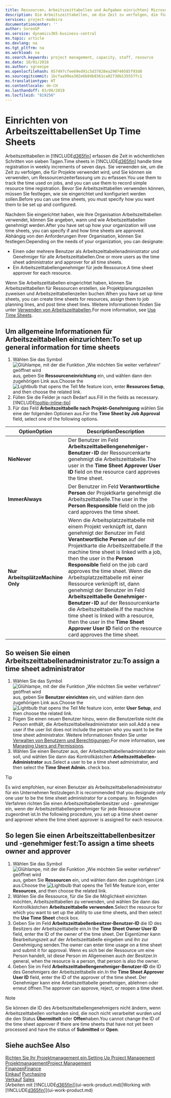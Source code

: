 ```yaml
---
title: Ressourcen, Arbeitszeittabellen und Aufgaben einrichten| Microsoft Docs
description: Die Arbeitszeittabellen, um die Zeit zu verfolgen, die für Projekte verwendet wurde und Ressourcen verwendet wurde und halfen Ihnen mit Projektmanagement, der Stellenbesetzung und der Kapazität
services: project-madeira
documentationcenter: ''
author: SorenGP
ms.service: dynamics365-business-central
ms.topic: article
ms.devlang: na
ms.tgt_pltfrm: na
ms.workload: na
ms.search.keywords: project management, capacity, staff, resource
ms.date: 10/01/2018
ms.author: sgroespe
ms.openlocfilehash: 057497cfee69ed91c5d37828ea290749585f93d8
ms.sourcegitcommit: 1bcfaa99ea302e6b84b8361ca02730b135557fc1
ms.translationtype: HT
ms.contentlocale: de-CH
ms.lasthandoff: 03/08/2019
ms.locfileid: "819256"
---
```

# <a name="set-up-time-sheets"></a><span data-ttu-id="a859f-103">Einrichten von Arbeitszeittabellen</span><span class="sxs-lookup"><span data-stu-id="a859f-103">Set Up Time Sheets</span></span>
<span data-ttu-id="a859f-104">Arbeitszeittabellen in [!INCLUDE[d365fin](includes/d365fin_md.md)] erfassen die Zeit in wöchentlichen Schritten von sieben Tagen.</span><span class="sxs-lookup"><span data-stu-id="a859f-104">Time sheets in [!INCLUDE[d365fin](includes/d365fin_md.md)] handle time registration in weekly increments of seven days.</span></span> <span data-ttu-id="a859f-105">Sie verwenden sie, um die Zeit zu verfolgen, die für Projekte verwendet wird, und Sie können sie verwenden, um Ressourcenzeiterfassung um zu erfassen.</span><span class="sxs-lookup"><span data-stu-id="a859f-105">You use them to track the time used on jobs, and you can use them to record simple resource time registration.</span></span> <span data-ttu-id="a859f-106">Bevor Sie Arbeitszeittabellen verwenden können, müssen Sie festlegen, wie sie eingerichtet und konfiguriert werden sollen.</span><span class="sxs-lookup"><span data-stu-id="a859f-106">Before you can use time sheets, you must specify how you want them to be set up and configured.</span></span>

<span data-ttu-id="a859f-107">Nachdem Sie eingerichtet haben, wie Ihre Organisation Arbeitszeittabellen verwendet, können Sie angeben, wann und wie Arbeitszeittabellen genehmigt werden.</span><span class="sxs-lookup"><span data-stu-id="a859f-107">After you have set up how your organization will use time sheets, you can specify if and how time sheets are approved.</span></span> <span data-ttu-id="a859f-108">Abhängig von den Anforderungen Ihrer Organisation, können Sie festlegen:</span><span class="sxs-lookup"><span data-stu-id="a859f-108">Depending on the needs of your organization, you can designate:</span></span>

* <span data-ttu-id="a859f-109">Einen oder mehrere Benutzer als Arbeitszeittabellenadministrator und Genehmiger für alle Arbeitszeittabellen.</span><span class="sxs-lookup"><span data-stu-id="a859f-109">One or more users as the time sheet administrator and approver for all time sheets.</span></span>
* <span data-ttu-id="a859f-110">Ein Arbeitszeittabellengenehmiger für jede Ressource.</span><span class="sxs-lookup"><span data-stu-id="a859f-110">A time sheet approver for each resource.</span></span>

<span data-ttu-id="a859f-111">Wenn Sie Arbeitszeittabellen eingerichtet haben, können Sie Arbeitszeittabellen für Ressourcen erstellen, sie Projektplanungszeilen zuweisen und Arbeitszeittabellenzeilen buchen.</span><span class="sxs-lookup"><span data-stu-id="a859f-111">When you have set up time sheets, you can create time sheets for resources, assign them to job planning lines, and post time sheet lines.</span></span> <span data-ttu-id="a859f-112">Weitere Informationen finden Sie unter [Verwenden von Arbeitszeittabellen](projects-how-use-time-sheets.md).</span><span class="sxs-lookup"><span data-stu-id="a859f-112">For more information, see [Use Time Sheets](projects-how-use-time-sheets.md).</span></span>

## <a name="to-set-up-general-information-for-time-sheets"></a><span data-ttu-id="a859f-113">Um allgemeine Informationen für Arbeitszeittabellen einzurichten:</span><span class="sxs-lookup"><span data-stu-id="a859f-113">To set up general information for time sheets</span></span>
1. <span data-ttu-id="a859f-114">Wählen Sie das Symbol ![Glühlampe, mit der die Funktion „Wie möchten Sie weiter verfahren“ geöffnet wird](media/ui-search/search_small.png "Wie möchten Sie weiter verfahren?") aus, geben Sie **Ressourceneinrichtung** ein, und wählen dann den zugehörigen Link aus.</span><span class="sxs-lookup"><span data-stu-id="a859f-114">Choose the ![Lightbulb that opens the Tell Me feature](media/ui-search/search_small.png "Tell me what you want to do") icon, enter **Resources Setup**, and then choose the related link.</span></span>  
2. <span data-ttu-id="a859f-115">Füllen Sie die Felder je nach Bedarf aus.</span><span class="sxs-lookup"><span data-stu-id="a859f-115">Fill in the fields as necessary.</span></span> [!INCLUDE[tooltip-inline-tip](includes/tooltip-inline-tip_md.md)]
3. <span data-ttu-id="a859f-116">Für das Feld **Arbeitszeittabelle nach Projekt-Genehmigung** wählen Sie eine der folgenden Optionen aus.</span><span class="sxs-lookup"><span data-stu-id="a859f-116">For the **Time Sheet by Job Approval** field, select one of the following options.</span></span>

| <span data-ttu-id="a859f-117">Option</span><span class="sxs-lookup"><span data-stu-id="a859f-117">Option</span></span> | <span data-ttu-id="a859f-118">Description</span><span class="sxs-lookup"><span data-stu-id="a859f-118">Description</span></span> |
| --- | --- |
| <span data-ttu-id="a859f-119">**Nie**</span><span class="sxs-lookup"><span data-stu-id="a859f-119">**Never**</span></span> |<span data-ttu-id="a859f-120">Der Benutzer im Feld **Arbeitszeittabellengenehmiger-Benutzer-ID** der Ressourcenkarte genehmigt die Arbeitszeittabelle.</span><span class="sxs-lookup"><span data-stu-id="a859f-120">The user in the **Time Sheet Approver User ID** field on the resource card approves the time sheet.</span></span> |
| <span data-ttu-id="a859f-121">**Immer**</span><span class="sxs-lookup"><span data-stu-id="a859f-121">**Always**</span></span> |<span data-ttu-id="a859f-122">Der Benutzer im Feld **Verantwortliche Person** der Projektkarte genehmigt die Arbeitszeittabelle.</span><span class="sxs-lookup"><span data-stu-id="a859f-122">The user in the **Person Responsible** field on the job card approves the time sheet.</span></span> |
| <span data-ttu-id="a859f-123">**Nur Arbeitsplätze**</span><span class="sxs-lookup"><span data-stu-id="a859f-123">**Machine Only**</span></span> |<span data-ttu-id="a859f-124">Wenn die Arbeitsplatzzeittabelle mit einem Projekt verknüpft ist, dann genehmigt der Benutzer im Feld **Verantwortliche Person** auf der Projektkarte die Arbeitszeittabelle.</span><span class="sxs-lookup"><span data-stu-id="a859f-124">If the machine time sheet is linked with a job, then the user in the **Person Responsible** field on the job card approves the time sheet.</span></span> <span data-ttu-id="a859f-125">Wenn die Arbeitsplatzzeittabelle mit einer Ressource verknüpft ist, dann genehmigt der Benutzer im Feld **Arbeitszeittabelle Genehmiger-Benutzer-ID** auf der Ressourcenkarte die Arbeitszeittabelle.</span><span class="sxs-lookup"><span data-stu-id="a859f-125">If the machine time sheet is linked with a resource, then the user in the **Time Sheet Approver User ID** field on the resource card approves the time sheet.</span></span> |

## <a name="to-assign-a-time-sheet-administrator"></a><span data-ttu-id="a859f-126">So weisen Sie einen Arbeitszeittabellenadministrator zu:</span><span class="sxs-lookup"><span data-stu-id="a859f-126">To assign a time sheet administrator</span></span>
1. <span data-ttu-id="a859f-127">Wählen Sie das Symbol ![Glühlampe, mit der die Funktion „Wie möchten Sie weiter verfahren“ geöffnet wird](media/ui-search/search_small.png "Wie möchten Sie weiter verfahren?") aus, geben Sie **Benutzer einrichten** ein, und wählen dann den zugehörigen Link aus.</span><span class="sxs-lookup"><span data-stu-id="a859f-127">Choose the ![Lightbulb that opens the Tell Me feature](media/ui-search/search_small.png "Tell me what you want to do") icon, enter **User Setup**, and then choose the related link.</span></span>  
2. <span data-ttu-id="a859f-128">Fügen Sie einen neuen Benutzer hinzu, wenn die Benutzerliste nicht die Person enthält, die Arbeitszeittabelleadministrator sein soll.</span><span class="sxs-lookup"><span data-stu-id="a859f-128">Add a new user if the user list does not include the person who you want to be the time sheet administrator.</span></span> <span data-ttu-id="a859f-129">Weitere Informationen finden Sie unter [Verwalten von Benutzern und Berechtigungen](ui-how-users-permissions.md).</span><span class="sxs-lookup"><span data-stu-id="a859f-129">For more information, see [Managing Users and Permissions](ui-how-users-permissions.md).</span></span>
3. <span data-ttu-id="a859f-130">Wählen Sie einen Benutzer aus, der Arbeitszeittabellenadministrator sein soll, und wählen Sie dann das Kontrollkästchen **Arbeitszeittabellen-Administrator** aus.</span><span class="sxs-lookup"><span data-stu-id="a859f-130">Select a user to be a time sheet administrator, and then select the **Time Sheet Admin.** check box.</span></span>  

> [!TIP]  
>   <span data-ttu-id="a859f-131">Es wird empfohlen, nur einen Benutzer als Arbeitszeittabellenadministrator für ein Unternehmen festzulegen.</span><span class="sxs-lookup"><span data-stu-id="a859f-131">It is recommended that you designate only one user to be the time sheet administrator for a company.</span></span> <span data-ttu-id="a859f-132">Im folgenden Verfahren richten Sie einen Arbeitszeittabellenbesitzer und - genehmiger ein, wenn der Arbeitszeittabellengenehmiger für jede Ressource zugeordnet ist.</span><span class="sxs-lookup"><span data-stu-id="a859f-132">In the following procedure, you set up a time sheet owner and approver where the time sheet approver is assigned for each resource.</span></span>  

## <a name="to-assign-a-time-sheets-owner-and-approver"></a><span data-ttu-id="a859f-133">So legen Sie einen Arbeitszeittabellenbesitzer und -genehmiger fest:</span><span class="sxs-lookup"><span data-stu-id="a859f-133">To assign a time sheets owner and approver</span></span>
1. <span data-ttu-id="a859f-134">Wählen Sie das Symbol ![Glühlampe, mit der die Funktion „Wie möchten Sie weiter verfahren“ geöffnet wird](media/ui-search/search_small.png "Wie möchten Sie weiter verfahren?") aus, geben Sie **Ressourcen** ein, und wählen dann den zugehörigen Link aus.</span><span class="sxs-lookup"><span data-stu-id="a859f-134">Choose the ![Lightbulb that opens the Tell Me feature](media/ui-search/search_small.png "Tell me what you want to do") icon, enter **Resources**, and then choose the related link.</span></span>
2. <span data-ttu-id="a859f-135">Wählen Sie die Ressource, für die Sie die Möglichkeit einrichten möchten, Arbeitszeittabellen zu verwenden, und wählen Sie dann das Kontrollkästchen **Arbeitszeittabelle verwenden**.</span><span class="sxs-lookup"><span data-stu-id="a859f-135">Select the resource for which you want to set up the ability to use time sheets, and then select the **Use Time Sheet** check box.</span></span>  
3. <span data-ttu-id="a859f-136">Geben Sie im Feld **Arbeitszeittabellenbesitzer-Benutzer-ID** die ID des Besitzers der Arbeitszeittabelle ein.</span><span class="sxs-lookup"><span data-stu-id="a859f-136">In the **Time Sheet Owner User ID** field, enter the ID of the owner of the time sheet.</span></span> <span data-ttu-id="a859f-137">Der Eigentümer kann Bearbeitungszeit auf der Arbeitszeittabelle eingeben und ihn zur Genehmigung senden.</span><span class="sxs-lookup"><span data-stu-id="a859f-137">The owner can enter time usage on a time sheet and submit it for approval.</span></span> <span data-ttu-id="a859f-138">Wenn es sich bei der Ressource um eine Person handelt, ist diese Person im Allgemeinen auch der Besitzer.</span><span class="sxs-lookup"><span data-stu-id="a859f-138">In general, when the resource is a person, that person is also the owner.</span></span>  
4. <span data-ttu-id="a859f-139">Geben Sie im Feld **Arbeitszeittabellengenehmiger-Benutzer-ID** die ID des Genehmigers der Arbeitszeittabelle ein.</span><span class="sxs-lookup"><span data-stu-id="a859f-139">In the **Time Sheet Approver User ID** field, enter the ID of the approver of the time sheet.</span></span> <span data-ttu-id="a859f-140">Der Genehmiger kann eine Arbeitszeittabelle genehmigen, ablehnen oder erneut öffnen.</span><span class="sxs-lookup"><span data-stu-id="a859f-140">The approver can approve, reject, or reopen a time sheet.</span></span>  

> [!NOTE]  
>   <span data-ttu-id="a859f-141">Sie können die ID des Arbeitszeittabellengenehmigers nicht ändern, wenn Arbeitszeittabellen vorhanden sind, die noch nicht verarbeitet wurden und die den Status **Übermittelt** oder **Offen**haben.</span><span class="sxs-lookup"><span data-stu-id="a859f-141">You cannot change the ID of the time sheet approver if there are time sheets that have not yet been processed and have the status of **Submitted** or **Open**.</span></span>

## <a name="see-also"></a><span data-ttu-id="a859f-142">Siehe auch</span><span class="sxs-lookup"><span data-stu-id="a859f-142">See Also</span></span>
[<span data-ttu-id="a859f-143">Richten Sie Ihr Projektmanagement ein.</span><span class="sxs-lookup"><span data-stu-id="a859f-143">Setting Up Project Management</span></span>](projects-setup-projects.md)  
[<span data-ttu-id="a859f-144">Projektmanagement</span><span class="sxs-lookup"><span data-stu-id="a859f-144">Project Management</span></span>](projects-manage-projects.md)  
[<span data-ttu-id="a859f-145">Finanzen</span><span class="sxs-lookup"><span data-stu-id="a859f-145">Finance</span></span>](finance.md)  
<span data-ttu-id="a859f-146">[Einkauf](purchasing-manage-purchasing.md)       </span><span class="sxs-lookup"><span data-stu-id="a859f-146">[Purchasing](purchasing-manage-purchasing.md)       </span></span>  
<span data-ttu-id="a859f-147">[Verkauf](sales-manage-sales.md)    </span><span class="sxs-lookup"><span data-stu-id="a859f-147">[Sales](sales-manage-sales.md)    </span></span>  
<span data-ttu-id="a859f-148">[Arbeiten mit [!INCLUDE[d365fin](includes/d365fin_md.md)]](ui-work-product.md)</span><span class="sxs-lookup"><span data-stu-id="a859f-148">[Working with [!INCLUDE[d365fin](includes/d365fin_md.md)]](ui-work-product.md)</span></span>  
